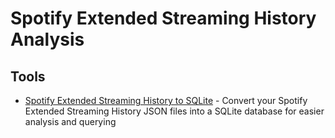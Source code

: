 # Spotify Extended Streaming History Analysis

## Tools

- [Spotify Extended Streaming History to SQLite](./sqlite-converter/index.html) - Convert your Spotify Extended Streaming History JSON files into a SQLite database for easier analysis and querying